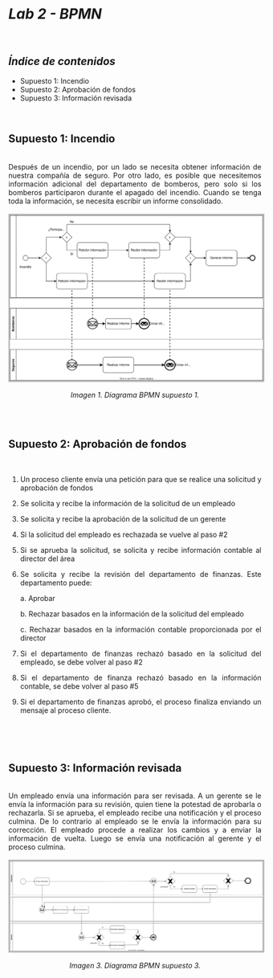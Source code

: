 # ***Lab 2 - BPMN***

<br>

## ***Índice de contenidos***

- Supuesto 1: Incendio
- Supuesto 2: Aprobación de fondos
- Supuesto 3: Información revisada

<br>

## Supuesto 1: Incendio

<br>

<div align="justify">
Después de un incendio, por un lado se necesita obtener información de nuestra compañía de seguro. Por otro lado, es posible que necesitemos información adicional del departamento de bomberos, pero solo si los bomberos participaron durante el apagado del incendio. Cuando se tenga toda la información, se necesita escribir un informe consolidado.
</div>

<br>

<div align="center">
    <img src="./../lab2/supuesto1.svg" style="border: 3px solid #bbb">
    <i><p>Imagen 1. Diagrama BPMN supuesto 1.</p></i>
</div>

<br>
<br>

## Supuesto 2: Aprobación de fondos

<br>

<div align="justify">

1. Un proceso cliente envía una petición para que se realice una solicitud y aprobación de fondos

2. Se solicita y recibe la información de la solicitud de un empleado

3. Se solicita y recibe la aprobación de la solicitud de un gerente

4. Si la solicitud del empleado es rechazada se vuelve al paso #2

5. Si se aprueba la solicitud, se solicita y recibe información contable al director del área

6. Se solicita y recibe la revisión del departamento de finanzas. Este departamento puede:

    a. Aprobar

    b. Rechazar basados en la información de la solicitud del empleado

    c. Rechazar basados en la información contable proporcionada por el director

7. Si el departamento de finanzas rechazó basado en la solicitud del empleado, se debe volver al paso #2

8. Si el departamento de finanza rechazó basado en la información contable, se debe volver al paso #5

9. Si el departamento de finanzas aprobó, el proceso finaliza enviando un mensaje al proceso cliente.
</div>

<br>

<!--- <div align="center">
    <img src="./../lab2/supuesto1.svg" style="border: 3px solid #bbb">
    <i><p>Imagen 1. Diagrama BPMN supuesto 1.</p></i>
</div>
--->

<br>
<br>

## Supuesto 3: Información revisada

<br>

<div align="justify">
Un empleado envía una información para ser revisada. A un gerente se le envía la información para su revisión, quien tiene la potestad de aprobarla o rechazarla. Si se aprueba, el empleado recibe una notificación y el proceso culmina. De lo contrario al empleado se le envía la información para su corrección. El empleado procede a realizar los cambios y a enviar la información de vuelta. Luego se envía una notificación al gerente y el proceso culmina.
</div>

<br>

<div align="center">
    <img src="./../lab2/supuesto3.svg" style="border: 3px solid #bbb">
    <i><p>Imagen 3. Diagrama BPMN supuesto 3.</p></i>
</div>





